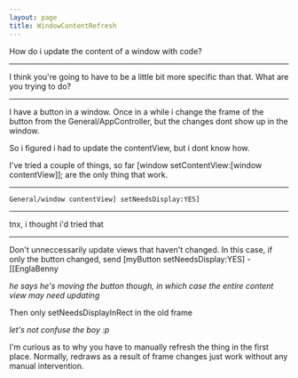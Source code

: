 ```yaml
---
layout: page
title: WindowContentRefresh
---
```




How do i update the content of a window with code?

----

I think you're going to have to be a little bit more specific than that. What are you trying to do?

----

I have a button in a window. Once in a while i change the frame of the button from the General/AppController, but the changes dont show up in the window.

So i figured i had to update the contentView, but i dont know how.

I've tried a couple of things, so far [window setContentView:[window contentView]]; are the only thing that work.

----

    General/window contentView] setNeedsDisplay:YES]

----

tnx, i thought i'd tried that

----
Don't unneccessarily update views that haven't changed. In this case, if only the button changed, send     [myButton setNeedsDisplay:YES] -[[EnglaBenny

*he says he's moving the button though, in which case the entire content view may need updating*

Then only setNeedsDisplayInRect in the old frame

*let's not confuse the boy :p*

I'm curious as to why you have to manually refresh the thing in the first place. Normally, redraws as a result of frame changes just work without any manual intervention.
